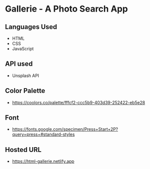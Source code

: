 # Gallerie - A Photo Search App

## Languages Used

- HTML
- CSS
- JavaScript

## API used
- Unsplash API

## Color Palette
- https://coolors.co/palette/fffcf2-ccc5b9-403d39-252422-eb5e28

## Font
- https://fonts.google.com/specimen/Press+Start+2P?query=press+#standard-styles


## Hosted URL
- https://html-gallerie.netlify.app